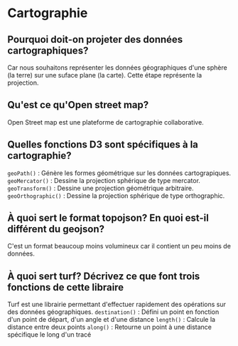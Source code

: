 # Cartographie

## Pourquoi doit-on projeter des données cartographiques?

Car nous souhaitons représenter les données géographiques d'une sphère (la terre) sur une suface plane (la carte). Cette étape représente la projection.

## Qu'est ce qu'Open street map?

Open Street map est une plateforme de cartographie collaborative.

## Quelles fonctions D3 sont spécifiques à la cartographie?

`geoPath()` : Génère les formes géométrique sur les données cartograpiques.
`geoMercator()` : Dessine la projection sphérique de type mercator. 
`geoTransform()` : Dessine une projection géométrique arbitraire. 
`geoOrthographic()` : Dessine la projection sphérique de type orthographic.

## À quoi sert le format topojson? En quoi est-il différent du geojson?

C'est un format beaucoup moins volumineux car il contient un peu moins de données.

## À quoi sert turf? Décrivez ce que font trois fonctions de cette libraire

Turf est une librairie permettant d'effectuer rapidement des opérations sur des données géographiques.
`destination()` : Défini un point en fonction d'un point de départ, d'un angle et d'une distance
`length()` : Calcule la distance entre deux points
`along()` : Retourne un point à une distance spécifique le long d'un tracé